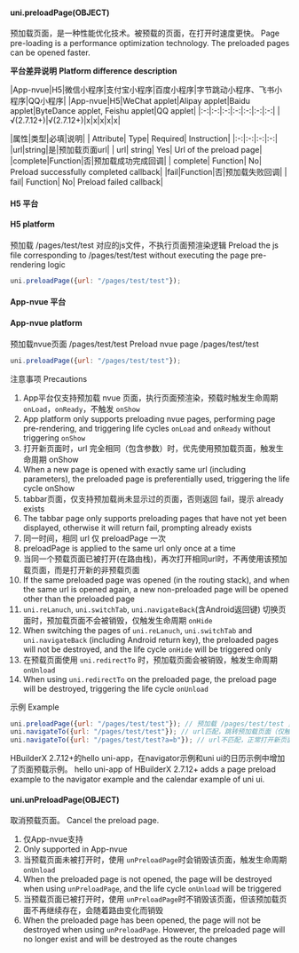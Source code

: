 #### uni.preloadPage(OBJECT)

预加载页面，是一种性能优化技术。被预载的页面，在打开时速度更快。
Page pre-loading is a performance optimization technology. The preloaded pages can be opened faster.

**平台差异说明**
**Platform difference description**

|App-nvue|H5|微信小程序|支付宝小程序|百度小程序|字节跳动小程序、飞书小程序|QQ小程序|
|App-nvue|H5|WeChat applet|Alipay applet|Baidu applet|ByteDance applet, Feishu applet|QQ applet|
|:-:|:-:|:-:|:-:|:-:|:-:|:-:|
|√(2.7.12+)|√(2.7.12+)|x|x|x|x|x|


|属性|类型|必填|说明|
| Attribute| Type| Required| Instruction|
|:-:|:-:|:-:|:-:|
|url|string|是|预加载页面url|
| url| string| Yes| Url of the preload page|
|complete|Function|否|预加载成功完成回调|
| complete| Function| No| Preload successfully completed callback|
|fail|Function|否|预加载失败回调|
| fail| Function| No| Preload failed callback|


#### H5 平台
#### H5 platform

预加载 /pages/test/test 对应的js文件，不执行页面预渲染逻辑
Preload the js file corresponding to /pages/test/test without executing the page pre-rendering logic
```js
uni.preloadPage({url: "/pages/test/test"});
```

#### App-nvue 平台
#### App-nvue platform

预加载nvue页面 /pages/test/test
Preload nvue page /pages/test/test
```js
uni.preloadPage({url: "/pages/test/test"});
```

注意事项
Precautions
1. App平台仅支持预加载 nvue 页面，执行页面预渲染，预载时触发生命周期 `onLoad`，`onReady`，不触发 `onShow`
1. App platform only supports preloading nvue pages, performing page pre-rendering, and triggering life cycles `onLoad` and `onReady` without triggering `onShow`
2. 打开新页面时，url 完全相同（包含参数）时，优先使用预加载页面，触发生命周期 onShow
2. When a new page is opened with exactly same url (including parameters), the preloaded page is preferentially used, triggering the life cycle onShow
3. tabbar页面，仅支持预加载尚未显示过的页面，否则返回 fail，提示 already exists
3. The tabbar page only supports preloading pages that have not yet been displayed, otherwise it will return fail, prompting already exists
4. 同一时间，相同 url 仅 preloadPage 一次
4. preloadPage is applied to the same url only once at a time
5. 当同一个预载页面已被打开(在路由栈)，再次打开相同url时，不再使用该预加载页面，而是打开新的非预载页面
5. If the same preloaded page was opened (in the routing stack), and when the same url is opened again, a new non-preloaded page will be opened other than the preloaded page
6. `uni.reLanuch`, `uni.switchTab`, `uni.navigateBack`(含Android返回键) 切换页面时，预加载页面不会被销毁，仅触发生命周期 `onHide`
6. When switching the pages of `uni.reLanuch`, `uni.switchTab` and `uni.navigateBack` (including Android return key), the preloaded pages will not be destroyed, and the life cycle `onHide` will be triggered only
7. 在预载页面使用 `uni.redirectTo` 时，预加载页面会被销毁，触发生命周期 `onUnload`
7. When using `uni.redirectTo` on the preloaded page, the preload page will be destroyed, triggering the life cycle `onUnload`

示例
Example
```js
uni.preloadPage({url: "/pages/test/test"}); // 预加载 /pages/test/test 页面（仅触发onLoad，onReady)
uni.navigateTo({url: "/pages/test/test"}); // url匹配，跳转预加载页面（仅触发onShow)
uni.navigateTo({url: "/pages/test/test?a=b"}); // url不匹配，正常打开新页面
```

HBuilderX 2.7.12+的hello uni-app，在navigator示例和uni ui的日历示例中增加了页面预载示例。
hello uni-app of HBuilderX 2.7.12+ adds a page preload example to the navigator example and the calendar example of uni ui.

#### uni.unPreloadPage(OBJECT)

取消预载页面。
Cancel the preload page.

1. 仅App-nvue支持
1. Only supported in App-nvue
2. 当预载页面未被打开时，使用 `unPreloadPage`时会销毁该页面，触发生命周期 `onUnload`
2. When the preloaded page is not opened, the page will be destroyed when using `unPreloadPage`, and the life cycle `onUnload` will be triggered
3. 当预载页面已被打开时，使用 `unPreloadPage`时不销毁该页面，但该预加载页面不再继续存在，会随着路由变化而销毁
3. When the preloaded page has been opened, the page will not be destroyed when using `unPreloadPage`. However, the preloaded page will no longer exist and will be destroyed as the route changes
